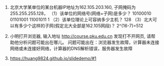 1. 北京大学某单位的某台机器IP地址为162.105.203.160, 子网掩码为255.255.255.128，
（1）该单位的网络号(网络+子网)是多少？
     10100010 01101001 11001011 1
（2）该单位理论上可容纳多少主机？
     128
（3）北大可以有多少个这样的子网(假定北大全部是162.105网段)？
     2^(16-7)=512

2. 小明打开浏览器, 输入地址 http://course.pku.edu.cn 发现打不开网页, 请帮助他分析问题可能出在哪儿。
问题可能出在：浏览器发生故障，计算器未连接网络或未连接好网络，计算器的DNS解析错误，服务器发生故障

3. https://huang9824.github.io/slidedemo/#1